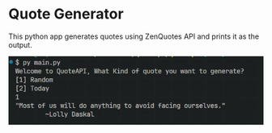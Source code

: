 # Quote Generator
This python app generates quotes using ZenQuotes API and prints it as the output.

![alt text](image.png)